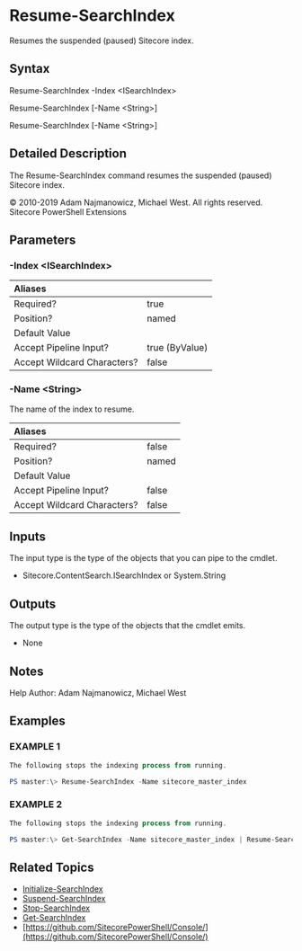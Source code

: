 # Resume-SearchIndex

Resumes the suspended \(paused\) Sitecore index.

## Syntax

Resume-SearchIndex -Index &lt;ISearchIndex&gt;

Resume-SearchIndex \[-Name &lt;String&gt;\]

Resume-SearchIndex \[-Name &lt;String&gt;\]

## Detailed Description

The Resume-SearchIndex command resumes the suspended \(paused\) Sitecore index.

© 2010-2019 Adam Najmanowicz, Michael West. All rights reserved. Sitecore PowerShell Extensions

## Parameters

### -Index  &lt;ISearchIndex&gt;

| Aliases |  |
| :--- | :--- |
| Required? | true |
| Position? | named |
| Default Value |  |
| Accept Pipeline Input? | true \(ByValue\) |
| Accept Wildcard Characters? | false |

### -Name  &lt;String&gt;

The name of the index to resume.

| Aliases |  |
| :--- | :--- |
| Required? | false |
| Position? | named |
| Default Value |  |
| Accept Pipeline Input? | false |
| Accept Wildcard Characters? | false |

## Inputs

The input type is the type of the objects that you can pipe to the cmdlet.

* Sitecore.ContentSearch.ISearchIndex or System.String 

## Outputs

The output type is the type of the objects that the cmdlet emits.

* None 

## Notes

Help Author: Adam Najmanowicz, Michael West

## Examples

### EXAMPLE 1

```powershell
The following stops the indexing process from running.

PS master:\> Resume-SearchIndex -Name sitecore_master_index
```

### EXAMPLE 2

```powershell
The following stops the indexing process from running.

PS master:\> Get-SearchIndex -Name sitecore_master_index | Resume-SearchIndex
```

## Related Topics

* [Initialize-SearchIndex](initialize-searchindex.md)
* [Suspend-SearchIndex](suspend-searchindex.md)
* [Stop-SearchIndex](stop-searchindex.md)
* [Get-SearchIndex](get-searchindex.md)
* [https://github.com/SitecorePowerShell/Console/](https://github.com/SitecorePowerShell/Console/) 

